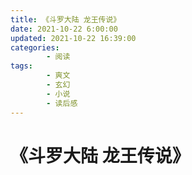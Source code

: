 ```yaml
---
title: 《斗罗大陆 龙王传说》
date: 2021-10-22 6:00:00
updated: 2021-10-22 16:39:00
categories:
        - 阅读
tags:
        - 爽文
        - 玄幻
        - 小说
        - 读后感
---
```

# 《斗罗大陆 龙王传说》